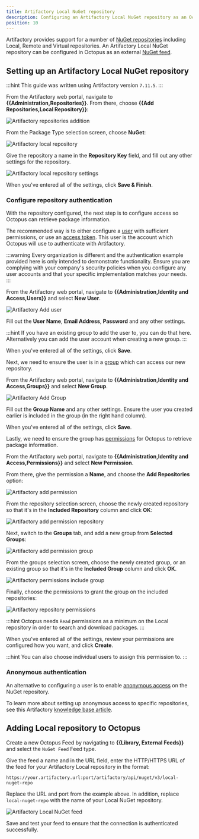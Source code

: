 ```yaml
---
title: Artifactory Local NuGet repository
description: Configuring an Artifactory Local NuGet repository as an Octopus feed.
position: 10
---
```


Artifactory provides support for a number of [NuGet repositories](https://www.jfrog.com/confluence/display/JFROG/NuGet+Repositories) including Local, Remote and Virtual repositories. An Artifactory Local NuGet repository can be configured in Octopus as an external [NuGet feed](/docs/packaging-applications/package-repositories/nuget-feeds.md).

## Setting up an Artifactory Local NuGet repository

:::hint
This guide was written using Artifactory version `7.11.5`.
:::

From the Artifactory web portal, navigate to **{{Administration,Repositories}}**. From there, choose **{{Add Repositories,Local Repository}}**:

 ![Artifactory repositories addition](images/artifactory-local-nuget-repo-add.png "width=500")

From the Package Type selection screen, choose **NuGet**:

![Artifactory local repository](images/artifactory-local-nuget-repo-select.png "width=500")

Give the repository a name in the **Repository Key** field, and fill out any other settings for the repository.

![Artifactory local repository settings](images/artifactory-local-nuget-repo-initial-settings.png "width=500")

When you've entered all of the settings, click **Save & Finish**.

### Configure repository authentication

With the repository configured, the next step is to configure access so Octopus can retrieve package information.

The recommended way is to either configure a [user](https://www.jfrog.com/confluence/display/JFROG/Users+and+Groups#UsersandGroups-ManagingUsers) with sufficient permissions, or use an [access token](https://www.jfrog.com/confluence/display/JFROG/Access+Tokens). This user is the account which Octopus will use to authenticate with Artifactory.

:::warning
Every organization is different and the authentication example provided here is only intended to demonstrate functionality. Ensure you are complying with your company's security policies when you configure any user accounts and that your specific implementation matches your needs.
:::

From the Artifactory web portal, navigate to **{{Administration,Identity and Access,Users}}** and select **New User**.

![Artifactory Add user](images/artifactory-local-nuget-add-user.png "width=500")

Fill out the **User Name**, **Email Address**, **Password** and any other settings.

:::hint
If you have an existing group to add the user to, you can do that here. Alternatively you can add the user account when creating a new group.
:::

When you've entered all of the settings, click **Save**.

Next, we need to ensure the user is in a [group](https://www.jfrog.com/confluence/display/JFROG/Users+and+Groups#UsersandGroups-ManagingGroups) which can access our new repository.

From the Artifactory web portal, navigate to **{{Administration,Identity and Access,Groups}}** and select **New Group**.

![Artifactory Add Group](images/artifactory-local-nuget-add-group.png "width=500")

Fill out the **Group Name** and any other settings. Ensure the user you created earlier is included in the group (in the right hand column).

When you've entered all of the settings, click **Save**.

Lastly, we need to ensure the group has [permissions](https://www.jfrog.com/confluence/display/JFROG/Permissions) for Octopus to retrieve package information.

From the Artifactory web portal, navigate to **{{Administration,Identity and Access,Permissions}}** and select **New Permission**.

From there, give the permission a **Name**, and choose the **Add Repositories** option:

![Artifactory add permission](images/artifactory-local-nuget-add-permission.png "width=500")

From the repository selection screen, choose the newly created repository so that it's in the **Included Repository** column and click **OK**:

![Artifactory add permission repository](images/artifactory-local-nuget-add-permission-repo.png "width=500")

Next, switch to the **Groups** tab, and add a new group from **Selected Groups**:

![Artifactory add permission group](images/artifactory-local-nuget-add-permission-add-group.png "width=500")

From the groups selection screen, choose the newly created group, or an existing group so that it's in the **Included Group** column and click **OK**.

![Artifactory permissions include group](images/artifactory-local-nuget-add-permission-include-group.png "width=500")

Finally, choose the permissions to grant the group on the included repositories:

![Artifactory repository permissions](images/artifactory-local-nuget-add-permission-repo-permissions.png "width=500")

:::hint
Octopus needs `Read` permissions as a minimum on the Local repository in order to search and download packages.
:::

When you've entered all of the settings, review your permissions are configured how you want, and click **Create**.

:::hint
You can also choose individual users to assign this permission to.
:::

### Anonymous authentication

An alternative to configuring a user is to enable [anonymous access](https://www.jfrog.com/confluence/display/JFROG/NuGet+Repositories#NuGetRepositories-AnonymousAccesstoNuGetRepositories) on the NuGet repository.

To learn more about setting up anonymous access to specific repositories, see this Artifactory [knowledge base article](https://jfrog.com/knowledge-base/how-to-grant-an-anonymous-user-access-to-specific-repositories/).

## Adding Local repository to Octopus

Create a new Octopus Feed by navigating to **{{Library, External Feeds}}** and select the `NuGet Feed` Feed type. 

Give the feed a name and in the URL field, enter the HTTP/HTTPS URL of the feed for your Artifactory Local repository in the format:

`https://your.artifactory.url:port/artifactory/api/nuget/v3/local-nuget-repo`

Replace the URL and port from the example above. In addition, replace `local-nuget-repo` with the name of your Local NuGet repository.

![Artifactory Local NuGet feed](images/artifactory-local-nuget-feed.png "width=500")

Save and test your feed to ensure that the connection is authenticated successfully.
